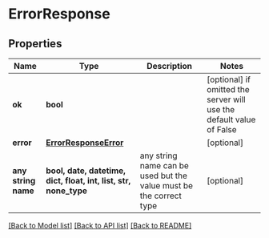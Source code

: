# ErrorResponse


## Properties
Name | Type | Description | Notes
------------ | ------------- | ------------- | -------------
**ok** | **bool** |  | [optional]  if omitted the server will use the default value of False
**error** | [**ErrorResponseError**](ErrorResponseError.md) |  | [optional] 
**any string name** | **bool, date, datetime, dict, float, int, list, str, none_type** | any string name can be used but the value must be the correct type | [optional]

[[Back to Model list]](../README.md#documentation-for-models) [[Back to API list]](../README.md#documentation-for-api-endpoints) [[Back to README]](../README.md)


